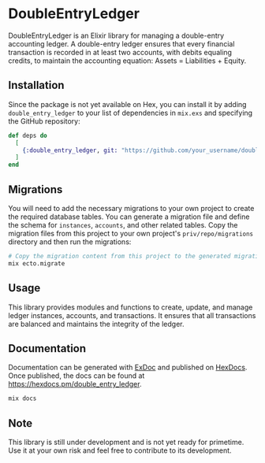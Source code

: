 # DoubleEntryLedger

DoubleEntryLedger is an Elixir library for managing a double-entry accounting ledger. A double-entry ledger ensures that every financial transaction is recorded in at least two accounts, with debits equaling credits, to maintain the accounting equation: Assets = Liabilities + Equity.

## Installation

Since the package is not yet available on Hex, you can install it by adding `double_entry_ledger` to your list of dependencies in `mix.exs` and specifying the GitHub repository:

```elixir
def deps do
  [
    {:double_entry_ledger, git: "https://github.com/your_username/double_entry_ledger.git", branch: "main"}
  ]
end
```

## Migrations

You will need to add the necessary migrations to your own project to create the required database tables. You can generate a migration file and define the schema for `instances`, `accounts`, and other related tables. Copy the migration files from this project to your own project's `priv/repo/migrations` directory and then run the migrations:

```sh
# Copy the migration content from this project to the generated migration file
mix ecto.migrate
```

## Usage

This library provides modules and functions to create, update, and manage ledger instances, accounts, and transactions. It ensures that all transactions are balanced and maintains the integrity of the ledger.

## Documentation

Documentation can be generated with [ExDoc](https://github.com/elixir-lang/ex_doc) and published on [HexDocs](https://hexdocs.pm). Once published, the docs can be found at <https://hexdocs.pm/double_entry_ledger>.

```sh
mix docs
```

## Note

This library is still under development and is not yet ready for primetime. Use it at your own risk and feel free to contribute to its development.

